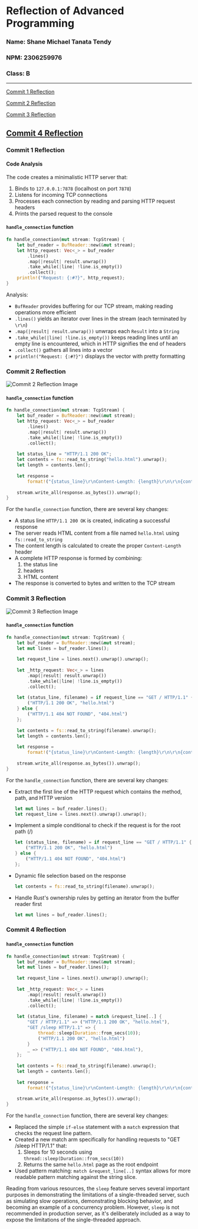 # Reflection of Advanced Programming
### Name: Shane Michael Tanata Tendy
### NPM: 2306259976
### Class: B

----

[Commit 1 Reflection](#commit-1-reflection)

[Commit 2 Reflection](#commit-2-reflection)

[Commit 3 Reflection](#commit-3-reflection)

[Commit 4 Reflection](#commit-4-reflection-1)
----

### Commit 1 Reflection

#### Code Analysis
The code creates a minimalistic HTTP server that:
1. Binds to `127.0.0.1:7878` (localhost on port `7878`)
2. Listens for incoming TCP connections
3. Processes each connection by reading and parsing HTTP request headers
4. Prints the parsed request to the console

#### `handle_connection` function
```rust
fn handle_connection(mut stream: TcpStream) {
    let buf_reader = BufReader::new(&mut stream);
    let http_request: Vec<_> = buf_reader
        .lines()
        .map(|result| result.unwrap())
        .take_while(|line| !line.is_empty())
        .collect();
    println!("Request: {:#?}", http_request);
}
```
Analysis:
- `BufReader` provides buffering for our TCP stream, making reading operations more efficient
- `.lines()` yields an iterator over lines in the stream (each terminated by `\r\n`)
- `.map(|result| result.unwrap())` unwraps each `Result` into a `String` 
- `.take_while(|line| !line.is_empty())` keeps reading lines until an empty line is encountered, which in HTTP signifies the end of headers
- `.collect()` gathers all lines into a vector
- `println!("Request: {:#?}")` displays the vector with pretty formatting

### Commit 2 Reflection
![Commit 2 Reflection Image](static/images/commit_2_reflection.jpg)
#### `handle_connection` function
```rust
fn handle_connection(mut stream: TcpStream) {
    let buf_reader = BufReader::new(&mut stream);
    let http_request: Vec<_> = buf_reader
        .lines()
        .map(|result| result.unwrap())
        .take_while(|line| !line.is_empty())
        .collect();
    
    let status_line = "HTTP/1.1 200 OK";
    let contents = fs::read_to_string("hello.html").unwrap();
    let length = contents.len();
    
    let response = 
        format!("{status_line}\r\nContent-Length: {length}\r\n\r\n{contents}");
    
    stream.write_all(response.as_bytes()).unwrap();
}
```
For the `handle_connection` function, there are several key changes:
- A status line `HTTP/1.1 200 OK` is created, indicating a successful response
- The server reads HTML content from a file named `hello.html` using `fs::read_to_string`
- The content length is calculated to create the proper `Content-Length` header
- A complete HTTP response is formed by combining:
    1. the status line
    2. headers
    3. HTML content
- The response is converted to bytes and written to the TCP stream

### Commit 3 Reflection
![Commit 3 Reflection Image](static/images/commit_3_reflection.jpg)
#### `handle_connection` function
```rust
fn handle_connection(mut stream: TcpStream) {
    let buf_reader = BufReader::new(&mut stream);
    let mut lines = buf_reader.lines();
    
    let request_line = lines.next().unwrap().unwrap();
    
    let _http_request: Vec<_> = lines
        .map(|result| result.unwrap())
        .take_while(|line| !line.is_empty())
        .collect();
    
    let (status_line, filename) = if request_line == "GET / HTTP/1.1" {
        ("HTTP/1.1 200 OK", "hello.html")
    } else {
        ("HTTP/1.1 404 NOT FOUND", "404.html")
    };
    
    let contents = fs::read_to_string(filename).unwrap();
    let length = contents.len();
    
    let response = 
        format!("{status_line}\r\nContent-Length: {length}\r\n\r\n{contents}");
    
    stream.write_all(response.as_bytes()).unwrap();
}
```
For the `handle_connection` function, there are several key changes:
- Extract the first line of the HTTP request which contains the method, path, and HTTP version
    ```rust
    let mut lines = buf_reader.lines();
    let request_line = lines.next().unwrap().unwrap();
    ```
- Implement a simple conditional to check if the request is for the root path (/)
    ```rust
    let (status_line, filename) = if request_line == "GET / HTTP/1.1" {
        ("HTTP/1.1 200 OK", "hello.html")
    } else {
        ("HTTP/1.1 404 NOT FOUND", "404.html")
    };
    ```
- Dynamic file selection based on the response
    ```rust
    let contents = fs::read_to_string(filename).unwrap();
    ```
- Handle Rust's ownership rules by getting an iterator from the buffer reader first
    ```rust
    let mut lines = buf_reader.lines();
    ```

### Commit 4 Reflection
#### `handle_connection` function
```rust
fn handle_connection(mut stream: TcpStream) {
    let buf_reader = BufReader::new(&mut stream);
    let mut lines = buf_reader.lines();
    
    let request_line = lines.next().unwrap().unwrap();
    
    let _http_request: Vec<_> = lines
        .map(|result| result.unwrap())
        .take_while(|line| !line.is_empty())
        .collect();
    
    let (status_line, filename) = match &request_line[..] {
        "GET / HTTP/1.1" => ("HTTP/1.1 200 OK", "hello.html"),
        "GET /sleep HTTP/1.1" => {
            thread::sleep(Duration::from_secs(10));
            ("HTTP/1.1 200 OK", "hello.html")
        }
        _ => ("HTTP/1.1 404 NOT FOUND", "404.html"),
    };
    
    let contents = fs::read_to_string(filename).unwrap();
    let length = contents.len();
    
    let response = 
        format!("{status_line}\r\nContent-Length: {length}\r\n\r\n{contents}");
    
    stream.write_all(response.as_bytes()).unwrap();
}
```
For the `handle_connection` function, there are several key changes:
- Replaced the simple `if-else` statement with a `match` expression that checks the request line pattern.
- Created a new match arm specifically for handling requests to "GET /sleep HTTP/1.1" that:
    1. Sleeps for 10 seconds using `thread::sleep(Duration::from_secs(10))`
    2. Returns the same `hello.html` page as the root endpoint
- Used pattern matching: `match &request_line[..]` syntax allows for more readable pattern matching against the string slice.

Reading from various resources, the `sleep` feature serves several important purposes in demonstrating the limitations of a single-threaded server, such as simulating slow operations, demonstrating blocking behavior, and becoming an example of a concurrency problem. However, `sleep` is not recommended in production server, as it's deliberately included as a way to expose the limitations of the single-threaded approach.